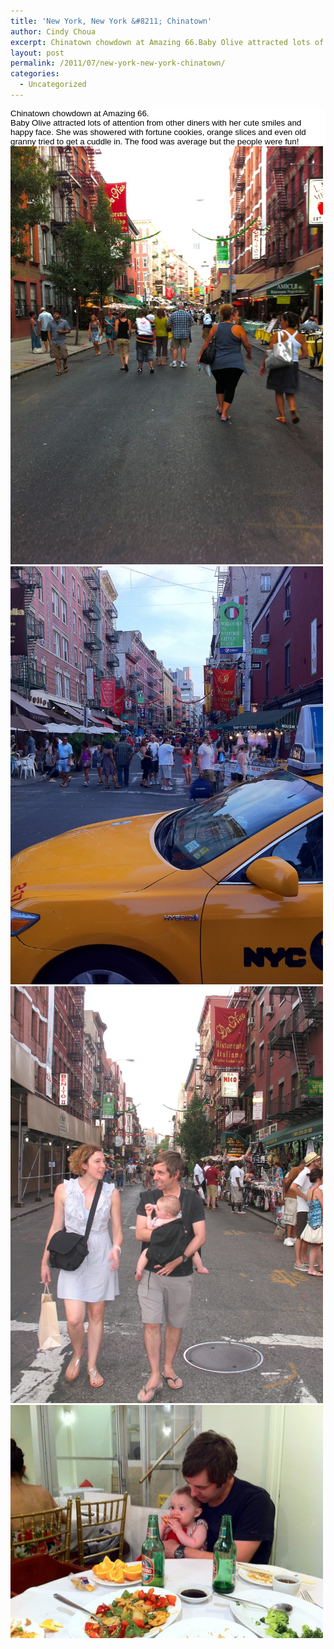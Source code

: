 ```yaml
---
title: 'New York, New York &#8211; Chinatown'
author: Cindy Choua
excerpt: Chinatown chowdown at Amazing 66.Baby Olive attracted lots of attention from other diners with her cute smiles and happy face. She was showered with fortune cookies, orange slices and even old granny tried to get a cuddle in. The food was average ...
layout: post
permalink: /2011/07/new-york-new-york-chinatown/
categories:
  - Uncategorized
---
```

<div style="color:#000;background-color:#fff;font-family:arial, helvetica, sans-serif;font-size:10pt;">
  <div>
    Chinatown chowdown at Amazing 66.
  </div>
  
  <div>
    Baby Olive attracted lots of attention from other diners with her cute smiles and happy face. She was showered with fortune cookies, orange slices and even old granny tried to get a cuddle in. The food was average but the people were fun!
  </div>
</div>

<div class='p_embed p_image_embed'>
  <a href="/wp-content/uploads/2011/07/img_1494-scaled-1000.jpg"><img alt="Img_1494" height="669" src="/wp-content/uploads/2011/07/img_1494-scaled-1000.jpg?w=224" width="500" /></a><a href="/wp-content/uploads/2011/07/img_1499-scaled-1000.jpg"><img alt="Img_1499" height="669" src="/wp-content/uploads/2011/07/img_1499-scaled-1000.jpg?w=224" width="500" /></a><a href="/wp-content/uploads/2011/07/img_5560-scaled-1000.jpg"><img alt="Img_5560" height="667" src="/wp-content/uploads/2011/07/img_5560-scaled-1000.jpg?w=225" width="500" /></a><a href="/wp-content/uploads/2011/07/img_1501-scaled-1000.jpg"><img alt="Img_1501" height="373" src="/wp-content/uploads/2011/07/img_1501-scaled-1000.jpg?w=300" width="500" /></a>
</div>
